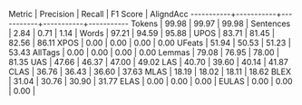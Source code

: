 Metric     | Precision |    Recall |  F1 Score | AligndAcc
-----------+-----------+-----------+-----------+-----------
Tokens     |     99.98 |     99.97 |     99.98 |
Sentences  |      2.84 |      0.71 |      1.14 |
Words      |     97.21 |     94.59 |     95.88 |
UPOS       |     83.71 |     81.45 |     82.56 |     86.11
XPOS       |      0.00 |      0.00 |      0.00 |      0.00
UFeats     |     51.94 |     50.53 |     51.23 |     53.43
AllTags    |      0.00 |      0.00 |      0.00 |      0.00
Lemmas     |     79.08 |     76.95 |     78.00 |     81.35
UAS        |     47.66 |     46.37 |     47.00 |     49.02
LAS        |     40.70 |     39.60 |     40.14 |     41.87
CLAS       |     36.76 |     36.43 |     36.60 |     37.63
MLAS       |     18.19 |     18.02 |     18.11 |     18.62
BLEX       |     31.04 |     30.76 |     30.90 |     31.77
ELAS       |      0.00 |      0.00 |      0.00 |
EULAS      |      0.00 |      0.00 |      0.00 |
